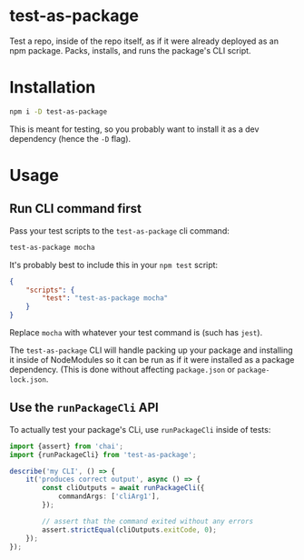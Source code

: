# test-as-package

Test a repo, inside of the repo itself, as if it were already deployed as an npm package. Packs, installs, and runs the package's CLI script.

# Installation

```bash
npm i -D test-as-package
```

This is meant for testing, so you probably want to install it as a dev dependency (hence the `-D` flag).

# Usage

## Run CLI command first

Pass your test scripts to the `test-as-package` cli command:

```bash
test-as-package mocha
```

It's probably best to include this in your `npm test` script:

```json
{
    "scripts": {
        "test": "test-as-package mocha"
    }
}
```

Replace `mocha` with whatever your test command is (such has `jest`).

The `test-as-package` CLI will handle packing up your package and installing it inside of NodeModules so it can be run as if it were installed as a package dependency. (This is done without affecting `package.json` or `package-lock.json`.

## Use the `runPackageCli` API

To actually test your package's CLi, use `runPackageCli` inside of tests:

<!-- example-link: src/readme-examples/run-package-output.example.ts -->

```TypeScript
import {assert} from 'chai';
import {runPackageCli} from 'test-as-package';

describe('my CLI', () => {
    it('produces correct output', async () => {
        const cliOutputs = await runPackageCli({
            commandArgs: ['cliArg1'],
        });

        // assert that the command exited without any errors
        assert.strictEqual(cliOutputs.exitCode, 0);
    });
});
```
